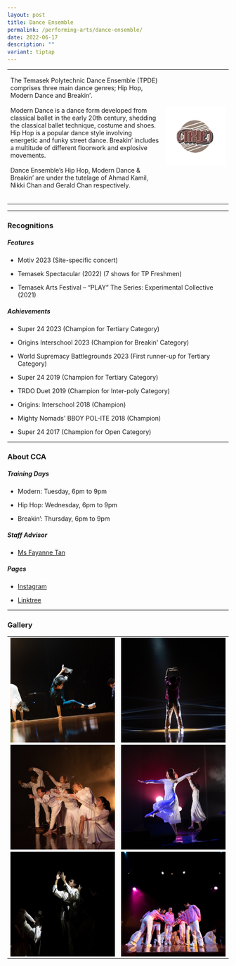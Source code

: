 ```yaml
---
layout: post
title: Dance Ensemble
permalink: /performing-arts/dance-ensemble/
date: 2022-06-17
description: ""
variant: tiptap
---
```

<table style="minWidth: 50px">
<colgroup>
<col>
<col>
</colgroup>
<tbody>
<tr>
<td rowspan="1" colspan="1">
<p>The Temasek Polytechnic Dance Ensemble (TPDE) comprises three main dance
genres; Hip Hop, Modern Dance and Breakin’.
<br>
<br>Modern Dance is a dance form developed from classical ballet in the early
20th century, shedding the classical ballet technique, costume and shoes.
Hip Hop is a popular dance style involving energetic and funky street dance.
Breakin’ includes a multitude of different floorwork and explosive movements.
<br>
<br>Dance Ensemble’s Hip Hop, Modern Dance &amp; Breakin’ are under the tutelage
of Ahmad Kamil, Nikki Chan and Gerald Chan respectively.
<br>
<br>
</p>
</td>
<td rowspan="1" colspan="1">
<div class="isomer-image-wrapper">
<img style="display:block;margin-left:auto;margin-right:auto;" height="auto" width="100%" alt="DE" src="/images/Arts/DE/DE_logo.png">
</div>
</td>
</tr>
</tbody>
</table>
<hr>
<h3>Recognitions</h3>
<h5>Features</h5>
<ul data-tight="true" class="tight">
<li>
<p>Motiv 2023 (Site-specific concert)</p>
</li>
<li>
<p>Temasek Spectacular (2022) (7 shows for TP Freshmen)</p>
</li>
<li>
<p>Temasek Arts Festival – “PLAY” The Series: Experimental Collective (2021)</p>
</li>
</ul>
<h5>Achievements</h5>
<ul data-tight="true" class="tight">
<li>
<p>Super 24 2023 (Champion for Tertiary Category)</p>
</li>
<li>
<p>Origins Interschool 2023 (Champion for Breakin' Category)</p>
</li>
<li>
<p>World Supremacy Battlegrounds 2023 (First runner-up for Tertiary Category)</p>
</li>
<li>
<p>Super 24 2019 (Champion for Tertiary Category)</p>
</li>
<li>
<p>TRDO Duet 2019 (Champion for Inter-poly Category)</p>
</li>
<li>
<p>Origins: Interschool 2018 (Champion)</p>
</li>
<li>
<p>Mighty Nomads' BBOY POL-ITE 2018 (Champion)</p>
</li>
<li>
<p>Super 24 2017 (Champion for Open Category)</p>
</li>
</ul>
<hr>
<h3>About CCA</h3>
<h5>Training Days</h5>
<ul data-tight="true" class="tight">
<li>
<p>Modern: Tuesday, 6pm to 9pm</p>
</li>
<li>
<p>Hip Hop: Wednesday, 6pm to 9pm</p>
</li>
<li>
<p>Breakin’: Thursday, 6pm to 9pm</p>
</li>
</ul>
<h5>Staff Advisor</h5>
<ul data-tight="true" class="tight">
<li>
<p><a href="mailto:Fayanne_Tan@tp.edu.sg" rel="noopener noreferrer nofollow" target="_blank">Ms Fayanne Tan</a>
</p>
</li>
</ul>
<h5>Pages</h5>
<ul data-tight="true" class="tight">
<li>
<p><a href="https://www.instagram.com/tpdeofficial" rel="noopener noreferrer nofollow" target="_blank">Instagram</a>
</p>
</li>
<li>
<p><a href="https://linktr.ee/tpdeofficial" rel="noopener noreferrer nofollow" target="_blank">Linktree</a>
</p>
</li>
</ul>
<hr>
<h3>Gallery</h3>
<table style="minWidth: 50px">
<colgroup>
<col>
<col>
</colgroup>
<tbody>
<tr>
<td rowspan="1" colspan="1">
<div class="isomer-image-wrapper">
<img style="display:block;margin-left:auto;margin-right:auto;" height="auto" width="100%" alt="DE" src="/images/Arts/DE/DE_pic_1.jpg">
</div>
</td>
<td rowspan="1" colspan="1">
<div class="isomer-image-wrapper">
<img style="display:block;margin-left:auto;margin-right:auto;" height="auto" width="100%" alt="DE" src="/images/Arts/DE/DE_pic_2.jpg">
</div>
</td>
</tr>
<tr>
<td rowspan="1" colspan="1">
<div class="isomer-image-wrapper">
<img style="display:block;margin-left:auto;margin-right:auto;" height="auto" width="100%" alt="DE" src="/images/Arts/DE/DE_pic_3.jpg">
</div>
</td>
<td rowspan="1" colspan="1">
<div class="isomer-image-wrapper">
<img style="display:block;margin-left:auto;margin-right:auto;" height="auto" width="100%" alt="DE" src="/images/Arts/DE/DE_pic_4.jpg">
</div>
</td>
</tr>
<tr>
<td rowspan="1" colspan="1">
<div class="isomer-image-wrapper">
<img style="display:block;margin-left:auto;margin-right:auto;" height="auto" width="100%" alt="DE" src="/images/Arts/DE/DE_pic_5.jpg">
</div>
</td>
<td rowspan="1" colspan="1">
<div class="isomer-image-wrapper">
<img style="display:block;margin-left:auto;margin-right:auto;" height="auto" width="100%" alt="DE" src="/images/Arts/DE/DE_pic_6.jpg">
</div>
</td>
</tr>
</tbody>
</table>
<p></p>